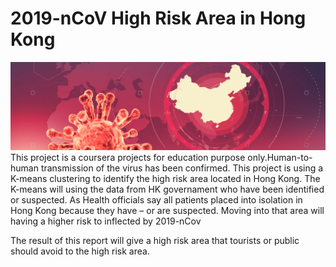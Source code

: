 # 2019-nCoV High Risk Area in Hong Kong 
![Image description](img/main.jpg)
This project is a coursera projects for education purpose only.Human-to-human transmission of the virus has been confirmed. This project is using a K-means clustering to identify the high risk area located in Hong Kong. The K-means will using the data from HK governament who have been identified or suspected. As Health officials say all patients placed into isolation in Hong Kong because they have – or are suspected. Moving into that area will having a higher risk to inflected by 2019-nCov

The result of this report will give a high risk area that tourists or public should avoid to the high risk area.
